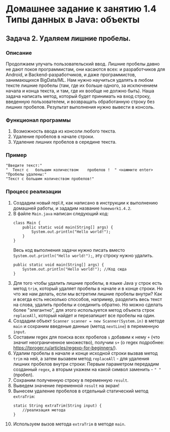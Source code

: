 # Домашнее задание к занятию 1.4 Типы данных в Java: объекты
## Задача 2. Удаляем лишние пробелы.

### Описание
Продолжаем улучать пользовательский ввод.
Лишние пробелы давно не дают покоя программистам, они касаются всех: и разработчиков для Android, и Backend-разработчиков, и даже программистов, занимающихся BigData/ML. Нам нужно научиться удалять в любом тексте лишние пробелы (там, где их больше одного, за исключением начала и конца текста, и там, где их вообще не должно быть).
Наша задача написать метод, который будет принимать на вход строку, введенную пользователем, и возвращать обработанную строку без лишних пробелов. Результат выполнения нужно вывести в консоль.

### Функционал программы
1. Возможность ввода из консоли любого текста.
2. Удаление пробелов в начале строки.
3. Удаление лишних пробелов в середине текста.

### Пример
```
"Введите текст:"
"  Текст с   большим количеством    пробелов !  " <нажмите enter>
"Пробелы удалены:"
"Текст с большим количеством пробелов!"
```

### Процесс реализации
1. Создадим новый repl.it, как написано в инструкции к выполнению домашней работы, и зададим название `homework1.4.2`.
2. В файле `Main.java` написан следующий код:
    ```
    class Main {
        public static void main(String[] args) {
            System.out.println("Hello world!");
        }
    }
    ``` 
    Весь код выполнения задачи нужно писать вместо `System.out.println("Hello world!");`, эту строку нужно удалить.
    ```
    public static void main(String[] args) {
        System.out.println("Hello world!"); //Код сюда
    }
    ```
3. Для того чтобы удалить лишние пробелы, в языке Java у строк есть метод `trim`, который удаляет пробелы в начале и в конце строки. Но что же нам делать, если мы встретим лишние пробелы внутри? Как и всегда есть несколько способов, например, разделить весь текст на слова, удалить пробелы и соединить обратно. 
Но можно сделать более "элегантно", для этого используется метод объекта строк `replaceAll`, который найдет и перезапишет все пробелы на один.
4. Создадим объект `Scanner scanner = new Scanner(System.in)` в методе `main` и сохраним введеные данные (метод `nextLine`) в переменную `input`.
5. Составим regex для поиска всех пробелов `s` добавим к нему `+` (что значит неограниченное множество), получим `s+` (о regex подробнее: https://tproger.ru/articles/regexp-for-beginners/).
6. Удалим пробелы в начале и конце исходной строки вызвав метод `trim` на ней, а затем вызавем метод `replaceAll` - для удаления лишних пробелов внутри строки:
Первым параметром передадим созданный `regex`, а вторым укажем на какой символ заменить - `" "` (пробел). 
7. Сохраним полученную строку в переменную `result`.
8. Выведем значение переменной `result` на экран!
9. Вынесем удаление пробелов в отдельный статический метод `extraTrim`:
    ```
    static String extraTrim(String input) {
        //реализация метода
    }
    ``` 
10. Используем вызов метода `extraTrim` в методе `main`. 
